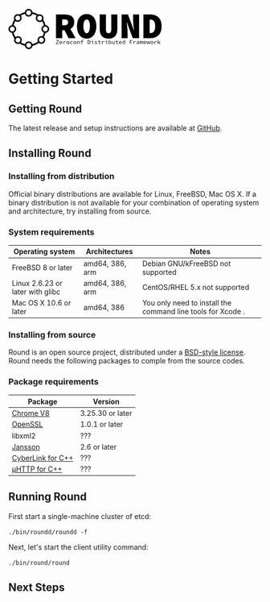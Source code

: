 ![round_logo](./img/round_logo.png)

# Getting Started

## Getting Round

The latest release and setup instructions are available at [GitHub](https://github.com/cybergarage/Round).

## Installing Round

### Installing from distribution

Official binary distributions are available for Linux, FreeBSD, Mac OS X. If a binary distribution is not available for your combination of operating system and architecture, try installing from source.

### System requirements

| Operating system	| Architectures | Notes |
|-|-|-|
| FreeBSD 8 or later | amd64, 386, arm | 	Debian GNU/kFreeBSD not supported |
| Linux 2.6.23 or later with glibc | amd64, 386, arm | 	CentOS/RHEL 5.x not supported |
| Mac OS X 10.6 or later | amd64, 386 | You only need to install the command line tools for Xcode .|

### Installing from source

Round is an open source project, distributed under a [BSD-style license](../LICENSE). Round needs the following packages to comple from the source codes.

### Package requirements

| Package | Version |
|-|-|
| [Chrome V8](https://developers.google.com/v8/) | 3.25.30 or later |
| [OpenSSL](https://www.openssl.org) | 1.0.1 or later |
| libxml2 | ??? |
| [Jansson](http://www.digip.org/jansson/) | 2.6 or later |
| [CyberLink for C++](http://www.cybergarage.org/do/view/Main/CyberLinkForCC) | ??? |
| [µHTTP for C++](http://www.cybergarage.org/do/view/Main/HttpEngineForCC) | ??? |

## Running Round

First start a single-machine cluster of etcd:

```
./bin/roundd/roundd -f
```

Next, let's start the client utility command:

```
./bin/round/round
```

## Next Steps
